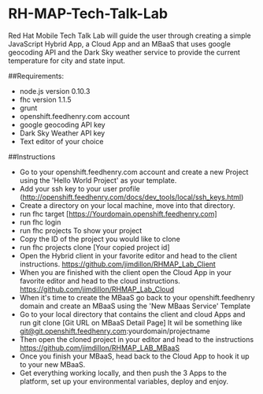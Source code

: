 # RH-MAP-Tech-Talk-Lab
Red Hat Mobile Tech Talk Lab will guide the user through creating a simple JavaScript Hybrid App, a Cloud App and an MBaaS that uses google geocoding API and the Dark Sky weather service to provide the current temperature for city and state input.

##Requirements:
* node.js version 0.10.3
* fhc version 1.1.5
* grunt
* openshift.feedhenry.com account
* google geocoding API key
* Dark Sky Weather API key
* Text editor of your choice

##Instructions
* Go to your openshift.feedhenry.com account and create a new Project using the 'Hello World Project' as your template.
* Add your ssh key to your user profile (http://openshift.feedhenry.com/docs/dev_tools/local/ssh_keys.html)
* Create a directory on your local machine, move into that directory.
* run fhc target [https://Yourdomain.openshift.feedhenry.com]
* run fhc login
* run fhc projects To show your project
* Copy the ID of the project you would like to clone
* run fhc projects clone [Your copied project id]
* Open the Hybrid client in your favorite editor and head to the client instructions. https://github.com/jimdillon/RHMAP_Lab_Client
* When you are finished with the client open the Cloud App in your favorite editor and head to the cloud instructions. https://github.com/jimdillon/RHMAP_Lab_Cloud
* When it's time to create the MBaaS go back to your openshift.feedhenry domain and create an MBaaS using the 'New MBaas Service' Template
* Go to your local directory that contains the client and cloud Apps and run git clone [Git URL on MBaaS Detail Page]  It wil be something like git@git.openshift.feedhenry.com:yourdomain/projectname
* Then open the cloned project in your editor and head to the instructions https://github.com/jimdillon/RHMAP_LAB_MBaaS
* Once you finish your MBaaS, head back to the Cloud App to hook it up to your new MBaaS.
* Get everything working locally, and then push the 3 Apps to the platform, set up your environmental variables, deploy and enjoy.
